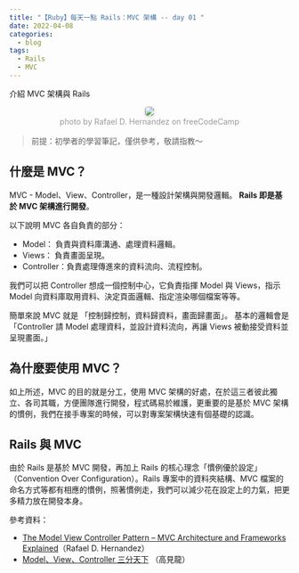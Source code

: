```yaml
---
title: "【Ruby】每天一點 Rails：MVC 架構 -- day 01 "
date: 2022-04-08
categories:
  - blog
tags:
  - Rails
  - MVC
---
```


介紹 MVC 架構與 Rails

<center>
    <img style="border-radius: 0.3125em;
    box-shadow: 0 2px 4px 0 rgba(34,36,38,.12),0 2px 10px 0 rgba(34,36,38,.08);" 
    src="https://miro.medium.com/max/1400/0*eTJjwn4OQ1jD-GRU.png">
    <br>
    <div style="color:orange;
    display: inline-block;
    color: #999;
    padding: 2px; font-size:14px">photo by Rafael D. Hernandez on freeCodeCamp</div>
</center>

> 前提：初學者的學習筆記，僅供參考，敬請指教～

## 什麼是 MVC？

MVC - Model、View、Controller，是一種設計架構與開發邏輯。
**Rails 即是基於 MVC 架構進行開發**。

以下說明 MVC 各自負責的部分：

- Model： 負責與資料庫溝通、處理資料邏輯。
- Views： 負責畫面呈現。
- Controller：負責處理傳進來的資料流向、流程控制。

我們可以把 Controller 想成一個控制中心，它負責指揮 Model 與 Views，指示 Model 向資料庫取用資料、決定頁面邏輯、指定渲染哪個檔案等等。

簡單來說 MVC 就是 「控制歸控制，資料歸資料，畫面歸畫面」。
基本的邏輯會是 「Controller 請 Model 處理資料，並設計資料流向，再讓 Views 被動接受資料並呈現畫面。」

## 為什麼要使用 MVC？

如上所述，MVC 的目的就是分工，使用 MVC 架構的好處，在於這三者彼此獨立、各司其職，方便團隊進行開發，程式碼易於維護，更重要的是基於 MVC 架構的慣例，我們在接手專案的時候，可以對專案架構快速有個基礎的認識。

## Rails 與 MVC

由於 Rails 是基於 MVC 開發，再加上 Rails 的核心理念「慣例優於設定」（Convention Over Configuration）。Rails 專案中的資料夾結構、MVC 檔案的命名方式等都有相應的慣例，照著慣例走，我們可以減少花在設定上的力氣，把更多精力放在開發本身。

參考資料：

- [The Model View Controller Pattern – MVC Architecture and Frameworks Explained](https://www.freecodecamp.org/news/the-model-view-controller-pattern-mvc-architecture-and-frameworks-explained/)（Rafael D. Hernandez）
- [Model、View、Controller 三分天下](https://railsbook.tw/chapters/10-mvc) （高見龍）
